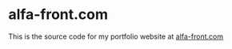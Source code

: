 # alfa-front.com
This is the source code for my portfolio website at [alfa-front.com](http://www.alfa-front.com/)
